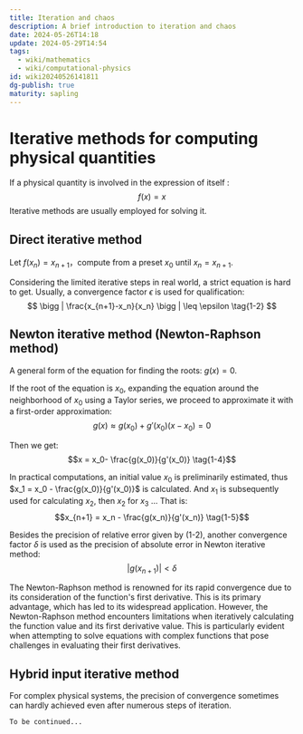 ```yaml
---
title: Iteration and chaos
description: A brief introduction to iteration and chaos
date: 2024-05-26T14:18
update: 2024-05-29T14:54
tags:
  - wiki/mathematics
  - wiki/computational-physics
id: wiki20240526141811
dg-publish: true
maturity: sapling
---
```

# Iterative methods for computing physical quantities

If a physical quantity is involved in the expression of itself :
$$
f(x)=x \tag{1-1}
$$
Iterative methods are usually employed for solving it.

## Direct iterative method

Let $f(x_n)=x_{n+1}$，compute from a preset $x_0$ until $x_n=x_{n+1}$.

Considering the limited iterative steps in real world, a strict equation is hard to get. Usually, a convergence factor $\epsilon$ is used for qualification:
$$
\bigg | \frac{x_{n+1}-x_n}{x_n} \bigg | \leq \epsilon \tag{1-2}
$$

## Newton iterative method (Newton-Raphson method)

A general form of the equation for finding the roots: $g(x)=0$.

If the root of the equation is $x_0$, expanding the equation around the neighborhood of $x_0$ using a Taylor series, we proceed to approximate it with a first-order approximation:
$$g(x) \approx g(x_0) + g'(x_0)(x-x_0) = 0 \tag{1-3}$$

Then we get:
$$x = x_0- \frac{g(x_0)}{g'(x_0)} \tag{1-4}$$

In practical computations, an initial value $x_0$​ is preliminarily estimated, thus $x_1 = x_0 - \frac{g(x_0)}{g'(x_0)}$ is calculated. And $x_1$ is subsequently used for calculating $x_2$, then $x_2$ for $x_3$ ... That is:
$$x_{n+1} = x_n - \frac{g(x_n)}{g'(x_n)} \tag{1-5}$$

Besides the precision of relative error given by (1-2), another convergence factor $\delta$ is used as the precision of absolute error in Newton iterative method:
$$|g(x_{n+1})| < \delta \tag{1-6}$$

The Newton-Raphson method is renowned for its rapid convergence due to its consideration of the function's first derivative. This is its primary advantage, which has led to its widespread application. However, the Newton-Raphson method encounters limitations when iteratively calculating the function value and its first derivative value. This is particularly evident when attempting to solve equations with complex functions that pose challenges in evaluating their first derivatives.

## Hybrid input iterative method

For complex physical systems, the precision of convergence sometimes can hardly achieved even after numerous  steps of iteration.

```poetry
To be continued...
```
